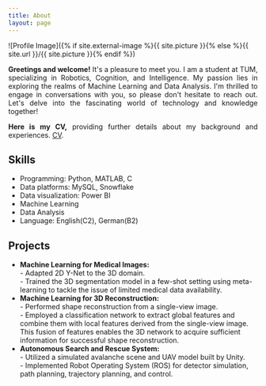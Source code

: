 ```yaml
---
title: About
layout: page
---
```

![Profile Image]({% if site.external-image %}{{ site.picture }}{% else %}{{ site.url }}/{{ site.picture }}{% endif %})

<p style="text-align: justify;">
    <strong>Greetings and welcome!</strong> It's a pleasure to meet you. I am a student at TUM, specializing in Robotics, Cognition, and Intelligence. My passion lies in exploring the realms of Machine Learning and Data Analysis. I'm thrilled to engage in conversations with you, so please don't hesitate to reach out. Let's delve into the fascinating world of technology and knowledge together!
</p>

<p style="text-align: justify;">
    <strong>Here is my CV,</strong> providing further details about my background and experiences. <a href="../files/cv.pdf">CV</a>.
</p>

<h2>Skills</h2>

<ul class="skill-list">
	<li>Programming: Python, MATLAB, C</li>
	<li>Data platforms: MySQL, Snowflake</li>
	<li>Data visualization: Power BI</li>
	<li>Machine Learning</li>
	<li>Data Analysis</li>
	<li>Language: English(C2), German(B2)</li>
</ul>

<h2>Projects</h2>

<ul>
	<li><strong>Machine Learning for Medical Images:</strong> 
	<br>- Adapted 2D Y-Net to the 3D domain.
	<br>- Trained the 3D segmentation model in a few-shot setting using meta-learning to tackle the issue of limited medical data availability.
    </li>
	<li><strong>Machine Learning for 3D Reconstruction:</strong>
	<br>- Performed shape reconstruction from a single-view image.
	<br>- Employed a classification network to extract global features and combine them with local features derived from the single-view image. This fusion of features enables the 3D network to acquire sufficient information for successful shape reconstruction.
	</li>
	<li><strong>Autonomous Search and Rescue System:</strong>
	<br>- Utilized a simulated avalanche scene and UAV model built by Unity.
	<br>- Implemented Robot Operating System (ROS) for detector simulation, path planning, trajectory planning, and control.
	</li>
</ul>
